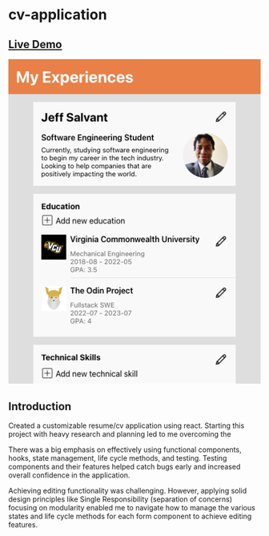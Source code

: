 # cv-application

## [Live Demo](https://salvantjeff.github.io/cv-application/)

![CV-Application](cv-project/public/cv-app-screenshot2.png)

## Introduction
Created a customizable resume/cv application using react. Starting this project with heavy research and planning led to me overcoming the 

There was a big emphasis on effectively using functional components, hooks, state management, life cycle methods, and testing. Testing components and their features helped catch bugs early and increased overall confidence in the application.

Achieving editing functionality was challenging. However, applying solid design principles like Single Responsibility (separation of concerns) focusing on modularity enabled me to navigate how to manage the various states and life cycle methods for each form component to achieve editing features.

